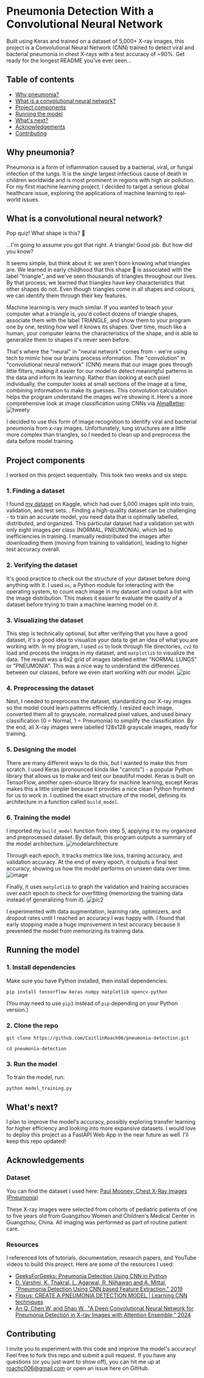 # Pneumonia Detection With a Convolutional Neural Network
Built using Keras and trained on a dataset of 5,000+ X-ray images, this project is a Convolutional Neural Network (CNN) trained to detect viral and bacterial pneumonia in chest X-rays with a test accuracy of ~90%. 
Get ready for the longest README you've ever seen...

## Table of contents
- [Why pneumonia?](https://github.com/CaitlinRoach06/pneumonia-detection/#why-pneumonia)
- [What is a convolutional neural network?](https://github.com/CaitlinRoach06/pneumonia-detection/#what-is-a-convolutional-neural-network)
- [Project components](https://github.com/CaitlinRoach06/pneumonia-detection/#project-components)
- [Running the model](https://github.com/CaitlinRoach06/pneumonia-detection/#running-the-model)
- [What's next?](https://github.com/CaitlinRoach06/pneumonia-detection/#whats-next)
- [Acknowledgements](https://github.com/CaitlinRoach06/pneumonia-detection/#acknowledgements)
- [Contributing](https://github.com/CaitlinRoach06/pneumonia-detection/#contributing)
  
## Why pneumonia? 
Pneumonia is a form of inflammation caused by a bacterial, viral, or fungal infection of the lungs. It is the single largest infectious cause of death in children worldwide and is most prominent in regions with high air pollution. For my first machine learning project, I decided to target a serious global healthcare issue, exploring the applications of machine learning to real-world issues.

## What is a convolutional neural network?
Pop quiz! What shape is this? 🔺

...I'm going to assume you got that right. A triangle! Good job. But how did you know? 

It seems simple, but think about it: we aren't born knowing what triangles are. We learned in early childhood that this shape 🔺 is associated with the label "triangle", and we've seen thousands of triangles throughout our lives. By that process, we learned that triangles have key characteristics that other shapes do not. Even though triangles come in all shapes and colours, we can identify them through their key features. 

Machine learning is very much similar. If you wanted to teach your computer what a triangle is, you'd collect dozens of triangle shapes, associate them with the label TRIANGLE, and show them to your program one by one, testing how well it knows its shapes. Over time, much like a human, your computer learns the characteristics of the shape, and is able to generalize them to shapes it's never seen before. 

That's where the "neural" in "neural network" comes from - we're using tech to mimic how our brains process information. The "convolution" in "convolutional neural network" (CNN) means that our image goes through little filters, making it easier for our model to detect meaningful patterns in the data and inform its learning. Rather than looking at each pixel individually, the computer looks at small sections of the image at a time, combining information to make its guesses. This convolution calculation helps the program understand the images we're showing it. Here's a more comprehensive look at image classification using CNNs via [AlmaBetter](https://www.almabetter.com/bytes/articles/convolutional-neural-networks): 
![tweety](https://github.com/user-attachments/assets/a361b3c4-4875-4b49-a645-b8bfc24bb172)

I decided to use this form of image recognition to identify viral and bacterial pneumonia from x-ray images. Unfortunately, lung structures are a little more complex than triangles, so I needed to clean up and preprocess the data before model training.

## Project components 
I worked on this project sequentially. This took two weeks and six steps: 

### 1. Finding a dataset 
I found [my dataset](https://www.kaggle.com/datasets/paultimothymooney/chest-xray-pneumonia/data) on Kaggle, which had over 5,000 images split into train, validation, and test sets. . Finding a high-quality dataset can be challenging - to train an accurate model, you need data that is optimally labelled, distributed, and organized. This particular dataset had a validation set with only eight images per class (NORMAL, PNEUMONIA), which led to inefficiencies in training. I manually redistributed the images after downloading them (moving from training to validation), leading to higher test accuracy overall. 

### 2. Verifying the dataset 
It's good practice to check out the structure of your dataset before doing anything with it. I used ```os```, a Python module for interacting with the operating system, to count each image in my dataset and output a list with the image distribution. This makes it easier to evaluate the quality of a dataset before trying to train a machine learning model on it. 

### 3. Visualizing the dataset 
This step is technically optional, but after verifying that you have a good dataset, it's a good idea to visualize your data to get an idea of what you are working with. In my program, I used ```os``` to look through file directories, ```cv2``` to load and process the images in my dataset, and ```matplotlib``` to visualize the data. The result was a 6x2 grid of images labelled either "NORMAL LUNGS" or "PNEUMONIA". This was a nice way to understand the differences between our classes, before we even start working with our model. 
![pic](https://github.com/user-attachments/assets/80e98b93-1c3b-4be3-ba94-fbdc97e24d5a)

### 4. Preprocessing the dataset
Next, I needed to preprocess the dataset, standardizing our X-ray images so the model could learn patterns efficiently. I resized each image, converted them all to grayscale, normalized pixel values, and used binary classification (0 = Normal, 1 = Pneumonia) to simplify the classification. By the end, all X-ray images were labelled 128x128 grayscale images, ready for training.

### 5. Designing the model
There are many different ways to do this, but I wanted to make this from scratch. I used Keras (pronounced kinda like "carrots") - a popular Python library that allows us to make and test our beautiful model. Keras is built on TensorFlow, another open-source library for machine learning, except Keras makes this a little simpler because it provides a nice clean Python frontend for us to work in. 
I outlined the exact structure of the model, defining its architecture in a function called ```build_model```. 

### 6. Training the model
I imported my ```build_model``` function from step 5, applying it to my organized and preprocessed dataset. By default, this program outputs a summary of the model architecture.
![modelarchitecture](https://github.com/user-attachments/assets/a04c85b0-5fc4-4718-bc03-947bcd24b466)

Through each epoch, it tracks metrics like loss, training accuracy, and validation accuracy. At the end of every epoch, it outputs a final test accuracy, showing us how the model performs on unseen data over time. 
![image](https://github.com/user-attachments/assets/42a8a16c-88a9-428f-943a-67d33ddc192b)

Finally, it uses ```matplotlib``` to graph the validation and training accuracies over each epoch to check for overfitting (memorizing the training data instead of generalizing from it).
![pic2](https://github.com/user-attachments/assets/39400871-d28a-488b-83da-409c435da40c)

I experimented with data augmentation, learning rate, optimizers, and dropout rates until I reached an accuracy I was happy with. I found that early stopping made a huge improvement in test accuracy because it prevented the model from memorizing its training data.

## Running the model 
### 1. Install dependencies
Make sure you have Python installed, then install dependencies: 

```pip install tensorflow keras numpy matplotlib opencv-python```

(You may need to use ```pip3``` instead of ```pip``` depending on your Python version.)

### 2. Clone the repo 
```git clone https://github.com/CaitlinRoach06/pneumonia-detection.git```

```cd pneumonia-detection```

### 3. Run the model 
To train the model, run: 

```python model_training.py ```

## What's next?
I plan to improve the model's accuracy, possibly exploring transfer learning for higher efficiency and looking into more expansive datasets. I would love to deploy this project as a FastAPI Web App in the near future as well. I'll keep this repo updated! 

## Acknowledgements 
### Dataset 
You can find the dataset I used here: [Paul Mooney: Chest X-Ray Images (Pneumonia)](https://www.kaggle.com/datasets/paultimothymooney/chest-xray-pneumonia/data)

These X-ray images were selected from cohorts of pediatric patients of one to five years old from Guangzhou Women and Children's Medical Center in Guangzhou, China. All imaging was performed as part of routine patient care.

### Resources
I referenced lots of tutorials, documentation, research papers, and YouTube videos to build this project. Here are some of the resources I used:  
- [GeeksForGeeks: Pneumonia Detection Using CNN in Python](https://www.geeksforgeeks.org/pneumonia-detection-using-cnn-in-python/)
- [D. Varshni, K. Thakral, L. Agarwal, R. Nijhawan and A. Mittal, "Pneumonia Detection Using CNN based Feature Extraction," 2019](https://ieeexplore.ieee.org/document/8869364)
- [Floxus: CREATE A PNEUMONIA DETECTION MODEL | Learning CNN techniques](https://www.youtube.com/watch?v=5nVWENPbas0)
- [An Q, Chen W, and Shao W., "A Deep Convolutional Neural Network for Pneumonia Detection in X-ray Images with Attention Ensemble," 2024](https://pmc.ncbi.nlm.nih.gov/articles/PMC10887593/)

## Contributing
I invite you to experiment with this code and improve the model's accuracy! Feel free to fork this repo and submit a pull request. If you have any questions (or you just want to show off), you can hit me up at roachc006@gmail.com or open an issue here on GitHub.

